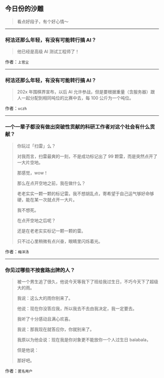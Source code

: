 ## 今日份的沙雕

> 看点好段子，有个好心情～


 
---

### 柯洁还那么年轻，有没有可能转行搞 AI？

> 他已经是高级 AI 测试工程师了！


作者：`上官尘`

---

### 柯洁还那么年轻，有没有可能转行搞 AI？

> 202x 年围棋界宣布，以后 AI 允许参战，但是要根据重量（含服务器）跟人一起分配到相同吨位的比赛中去，每 100 公斤为一个吨位。


作者：`vczh`

---

### 一个一辈子都没有做出突破性贡献的科研工作者对这个社会有什么贡献？

> 你玩过「扫雷」么？
> 
> 对我而言，扫雷最爽的一刻，不是成功标记出了 99 颗雷，而是突然点开了一大片空地。
> 
> 那感觉，wow！
> 
> 那么在点开空地之前，我在做什么？
> 
> 老老实实一颗一颗的标记雷。我不想胡乱点，寄希望于自己运气够好命够硬，能在某一次就点开一大片。
> 
> 我不想死。
> 
> 在点开空地之后呢？
> 
> 还是在老老实实标记一颗一颗的雷。
> 
> 只不过心里稍微有点兴奋，眼睛里闪烁着光。


作者：`梅洋汤`

---

### 你见过哪些不按套路出牌的人？

> 被一个男生追了很久，他说今天等我下了班给我过生日，不巧今天下了超级大的雨。
> 
> 我说：这么大的雨你别来了。
> 
> 他说：现在你没答应我，所以我去不去由我决定，我一定要去。
> 
> 我听了十分感动且满心欢喜。
> 
> 我说：那我现在就答应你，你就别来了。
> 
> 我原以为他会说：现在我是你对象更不能放你一个人过生日 balabala，
> 
> 但是他说：
> 
> 那好吧。


作者：`匿名用户`